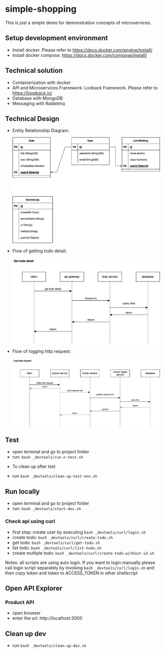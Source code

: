 # simple-shopping
This is just a simple demo for demonstration concepts of microservices.

## Setup development environment
- Install docker. Please refer to https://docs.docker.com/engine/install/
- Install docker compose. https://docs.docker.com/compose/install/

## Technical solution
- Containerization with docker
- API and Microservices Framework: Looback Framework. Please refer to https://loopback.io/
- Database with MongoDB
- Messaging with Rabbitmq

## Technical Design
- Entity Relationship Diagram:

  ![ERD](/_docs/assets/design-erd.jpg)

- Flow of getting todo detail:

  ![Todo Detail](/_docs/assets/design-get-todo.jpg)

- Flow of logging http request:

  ![Access Log](/_docs/assets/design-access-log.jpg)

## Test
- open terminal and go to project folder
- run: `bash _devtools/run-n-test.sh`

* To clean up after test
- run `bash _devtools/clean-up-test-env.sh`

## Run locally
- open terminal and go to project folder
- run: `bash _devtools/start-dev.sh`

### Check api using curl
  - first step: create user by executing `bash _devtools/curl/login.sh`
  - create todo: `bash _devtools/curl/create-todo.sh`
  - get todo: `bash _devtools/curl/get-todo.sh`
  - list todo: `bash _devtools/curl/list-todo.sh`
  - create multiple todo: `bash _devtools/curl/create-todo-without-id.sh`

  Notes: all scripts are using auto login. If you want to login manually please call login script separately by invoking `bash _devtools/curl/login.sh` and then copy token and token to ACCESS_TOKEN in other shellscript

## Open API Explorer
### Product API
- open browser
- enter the url: http://localhost:3000

## Clean up dev
- run `bash _devtools/clean-up-dev.sh`